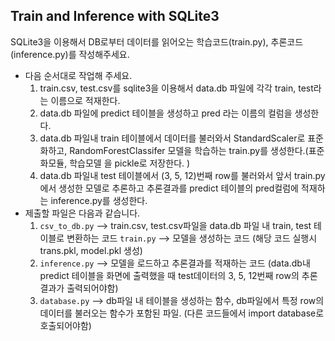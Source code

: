 ## Train and Inference with SQLite3

SQLite3을 이용해서 DB로부터 데이터를 읽어오는 학습코드(train.py), 추론코드(inference.py)를 작성해주세요.
 
- 다음 순서대로 작업해 주세요.
    1. train.csv, test.csv를 sqlite3을 이용해서 data.db 파일에 각각 train, test라는 이름으로 적재한다.
    2. data.db 파일에 predict 테이블을 생성하고 pred 라는 이름의 컬럼을 생성한다.
    3. data.db 파일내 train 테이블에서 데이터를 불러와서 StandardScaler로 표준화하고, RandomForestClassifer 모델을 학습하는 train.py를 생성한다.(표준화모듈, 학습모델 을 pickle로 저장한다. )
    4. data.db 파일내 test 테이블에서 (3, 5, 12)번째 row를 불러와서 앞서 train.py에서 생성한 모델로 추론하고 추론결과를 predict 테이블의 pred컬럼에 적재하는 inference.py를 생성한다.
- 제출할 파일은 다음과 같습니다.
    1. `csv_to_db.py` --> train.csv, test.csv파일을 data.db 파일 내 train, test 테이블로 변환하는 코드
    `train.py` --> 모델을 생성하는 코드 (해당 코드 실행시 trans.pkl, model.pkl 생성)
    2. `inference.py` --> 모델을 로드하고 추론결과를 적재하는 코드 (data.db내 predict 테이블을 화면에 출력했을 때 test데이터의 3, 5, 12번째 row의 추론결과가 출력되어야함)
    3. `database.py` --> db파일 내 테이블을 생성하는 함수, db파일에서 특정 row의 데이터를 불러오는 함수가 포함된 파일. (다른 코드들에서 import database로 호출되어야함)